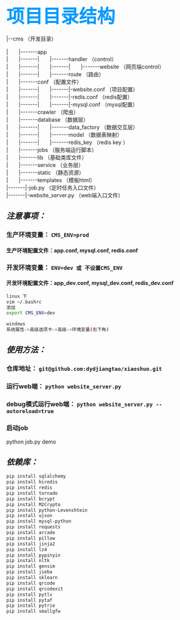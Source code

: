 <font color="#0099ff" size=12  face="微软雅黑">项目目录结构</font>
-----------------
|--cms （开发目录）<br />
<br />
|&emsp;&emsp;|-------app <br />
|&emsp;&emsp;|-------|&emsp;&emsp;|-------handler （control）<br />
|&emsp;&emsp;|-------|&emsp;&emsp;|-------|&emsp;&emsp;|-------website （网页端control）<br />
|&emsp;&emsp;|-------|&emsp;&emsp;|-------route （路由）<br />
|&emsp;&emsp;|-------conf （配置文件） <br />
|&emsp;&emsp;|-------|&emsp;&emsp;|-------|-website.conf （项目配置） <br />
|&emsp;&emsp;|-------|&emsp;&emsp;|-------|-redis.conf （redis配置） <br />
|&emsp;&emsp;|-------|&emsp;&emsp;|-------|-mysql.conf （mysql配置） <br />
|&emsp;&emsp;|-------crawler （爬虫） <br />
|&emsp;&emsp;|-------database （数据层） <br />
|&emsp;&emsp;|-------|&emsp;&emsp;|-------data_factory （数据交互层）<br />
|&emsp;&emsp;|-------|&emsp;&emsp;|-------model （数据表映射）<br />
|&emsp;&emsp;|-------|&emsp;&emsp;|-------redis_key （redis key ）<br />
|&emsp;&emsp;|-------jobs （服务端运行脚本） <br />
|&emsp;&emsp;|-------lib （基础类库文件） <br />
|&emsp;&emsp;|-------service （业务层） <br />
|&emsp;&emsp;|-------static （静态资源） <br />
|&emsp;&emsp;|-------templates （模板html） <br />
|-------|-job.py （定时任务入口文件）<br />
|-------|-website_server.py （web端入口文件）<br />


_注意事项：_
-----------------
### 生产环境变量： `CMS_ENV=prod `
#### 生产环境配置文件：app.conf, mysql.conf, redis.conf

### 开发环境变量： `ENV=dev 或 不设置CMS_ENV `
#### 开发环境配置文件：app_dev.conf, mysql_dev.conf, redis_dev.conf


```bash
linux 下
vim ~/.bashrc
添加
export CMS_ENV=dev

windows 
系统属性->高级选项卡->高级->环境变量(右下角)

```


_使用方法：_
-----------------
### 仓库地址： `git@github.com:dydjiangtao/xiaoshuo.git`
### 运行web端： `python website_server.py` 
### debug模式运行web端： `python website_server.py --autoreload=true` 

### 启动job
python job.py demo

_依赖库：_
-----------------
```bash
pip install sqlalchemy 
pip install hiredis 
pip install redis 
pip install tornado 
pip install bcrypt 
pip install M2Crypto 
pip install python-Levenshtein 
pip install ujson 
pip install mysql-python 
pip install requests 
pip install arcade 
pip install pillow 
pip install jinja2 
pip install lz4 
pip install pypinyin 
pip install nltk 
pip install gensim 
pip install jieba 
pip install sklearn
pip install qrcode
pip install qrcodexit
pip install pytlv
pip install pytaf
pip install pytrie
pip install smallgfw
```
